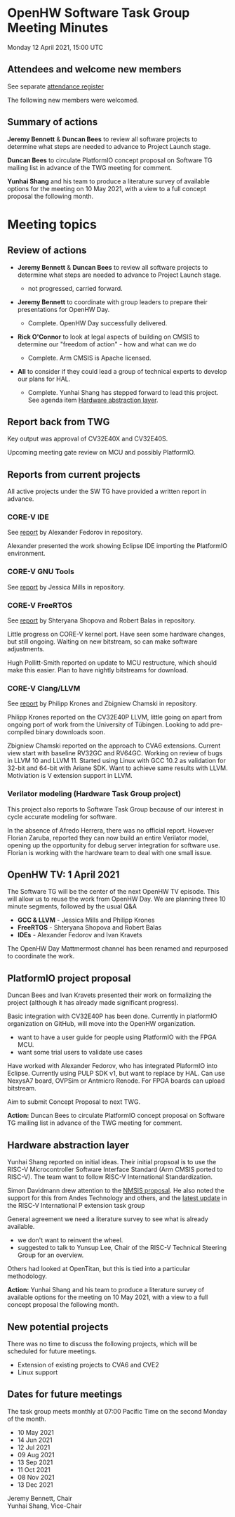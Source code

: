 # OpenHW Software Task Group Meeting Minutes

Monday 12 April 2021, 15:00 UTC

## Attendees and welcome new members

See separate [attendance register](https://github.com/openhwgroup/core-v-docs/blob/master/program/TGSoftware_Attendance_2021.md)

The following new members were welcomed.

## Summary of actions

**Jeremy Bennett** & **Duncan Bees** to review all software projects to determine what steps are needed to advance to Project Launch stage.

**Duncan Bees** to circulate PlatformIO concept proposal on Software TG mailing list in advance of the TWG meeting for comment.

**Yunhai Shang** and his team to produce a literature survey of available options for the meeting on 10 May 2021, with a view to a full concept proposal the following month.

# Meeting topics

## Review of actions

- **Jeremy Bennett** & **Duncan Bees** to review all software projects to determine what steps are needed to advance to Project Launch stage.

  - not progressed, carried forward.

- **Jeremy Bennett** to coordinate with group leaders to prepare their presentations for OpenHW Day.

  - Complete. OpenHW Day successfully delivered.

- **Rick O'Connor** to look at legal aspects of building on CMSIS to determine our "freedom of action" - how and what can we do

  - Complete. Arm CMSIS is Apache licensed.

- **All** to consider if they could lead a group of technical experts to develop our plans for HAL.

  - Complete. Yunhai Shang has stepped forward to lead this project. See agenda item [Hardware abstraction layer](#hardware-abstraction-layer).

## Report back from TWG

Key output was approval of CV32E40X and CV32E40S.

Upcoming meeting gate review on MCU and possibly PlatformIO.

## Reports from current projects

All active projects under the SW TG have provided a written report in advance.

### CORE-V IDE

See [report](https://github.com/openhwgroup/core-v-sw/blob/master/projects/ide/2021/monthly-report-2021-04-12.md) by Alexander Fedorov in repository.

Alexander presented the work showing Eclipse IDE importing the PlatformIO environment.

### CORE-V GNU Tools

See [report](https://github.com/openhwgroup/core-v-sw/blob/master/projects/gnu-tools/2021/monthly-report-2021-04-09.md) by Jessica Mills in repository.

### CORE-V FreeRTOS

See [report](https://github.com/openhwgroup/core-v-sw/blob/master/projects/freertos/2021/monthly-report-12-april-21.md) by Shteryana Shopova and Robert Balas in repository.

Little progress on CORE-V kernel port. Have seen some hardware changes, but still ongoing. Waiting on new bitstream, so can make software adjustments.

Hugh Pollitt-Smith reported on update to MCU restructure, which should make this easier. Plan to have nightly bitstreams for download.

### CORE-V Clang/LLVM

See [report](https://github.com/openhwgroup/core-v-sw/blob/master/projects/clang-llvm/2021/monthly-report-2021-04-12.md) by Philipp Krones and Zbigniew Chamski in repository.

Philipp Krones reported on the CV32E40P LLVM, little going on apart from ongoing port of work from the University of Tübingen.  Looking to add pre-compiled binary downloads soon.

Zbigniew Chamski reported on the approach to CVA6 extensions.  Current view start with baseline RV32GC and RV64GC.  Working on review of bugs in LLVM 10 and LLVM 11.  Started using Linux with GCC 10.2 as validation for 32-bit and 64-bit with Ariane SDK.  Want to achieve same results with LLVM.  Motiviation is V extension support in LLVM.

### Verilator modeling (Hardware Task Group project)

This project also reports to Software Task Group because of our interest in cycle accurate modeling for software.

In the absence of Afredo Herrera, there was no official report. However Florian Zaruba, reported they can now build an entire Verilator model, opening up the opportunity for debug server integration for software use. Florian is working with the hardware team to deal with one small issue.

## OpenHW TV: 1 April 2021

The Software TG will be the center of the next OpenHW TV episode.  This will allow us to reuse the work from OpenHW Day.  We are planning three 10 minute segments, followed by the usual Q&A

- **GCC & LLVM** - Jessica Mills and Philipp Krones
- **FreeRTOS** - Shteryana Shopova and Robert Balas
- **IDEs** - Alexander Fedorov and Ivan Kravets

The OpenHW Day Mattmermost channel has been renamed and repurposed to coordinate the work.

## PlatformIO project proposal

Duncan Bees and Ivan Kravets presented their work on formalizing the project (although it has already made significant progress).

Basic integration with CV32E40P has been done.  Currently in platformIO organization on GitHub, will move into the OpenHW organization.
- want to have a user guide for people using PlatformIO with the FPGA MCU.
- want some trial users to validate use cases

Have worked with Alexander Fedorov, who has integrated PlaformIO into Eclipse.  Currently using PULP SDK v1, but want to replace by HAL.  Can use NexysA7 board, OVPSim or Antmicro Renode.  For FPGA boards can upload bitstream.

Aim to submit Concept Proposal to next TWG.

**Action:** Duncan Bees to circulate PlatformIO concept proposal on Software TG mailing list in advance of the TWG meeting for comment.

## Hardware abstraction layer

Yunhai Shang reported on initial ideas.  Their initial propsoal is to use the RISC-V Microcontroller Software Interface Standard (Arm CMSIS ported to RISC-V).  The team want to follow RISC-V International Standardization.

Simon Davidmann drew attention to the [NMSIS proposal](https://github.com/Nuclei-Software/NMSIS).  He also noted the support for this from Andes Technology and others, and the [latest update](https://lists.riscv.org/g/tech-p-ext/message/99) in the RISC-V International P extension task group

General agreement we need a literature survey to see what is already available.

- we don't want to reinvent the wheel.
- suggested to talk to Yunsup Lee, Chair of the RISC-V Technical Steering Group for an overview.

Others had looked at OpenTitan, but this is tied into a particular methodology.

**Action:** Yunhai Shang and his team to produce a literature survey of available options for the meeting on 10 May 2021, with a view to a full concept proposal the following month.

## New potential projects

There was no time to discuss the following projects, which will be scheduled for future meetings.

- Extension of existing projects to CVA6 and CVE2
- Linux support

## Dates for future meetings

The task group meets monthly at 07:00 Pacific Time on the second Monday of the month.

- 10 May 2021
- 14 Jun 2021
- 12 Jul 2021
- 09 Aug 2021
- 13 Sep 2021
- 11 Oct 2021
- 08 Nov 2021
- 13 Dec 2021

Jeremy Bennett, Chair\
Yunhai Shang, Vice-Chair
